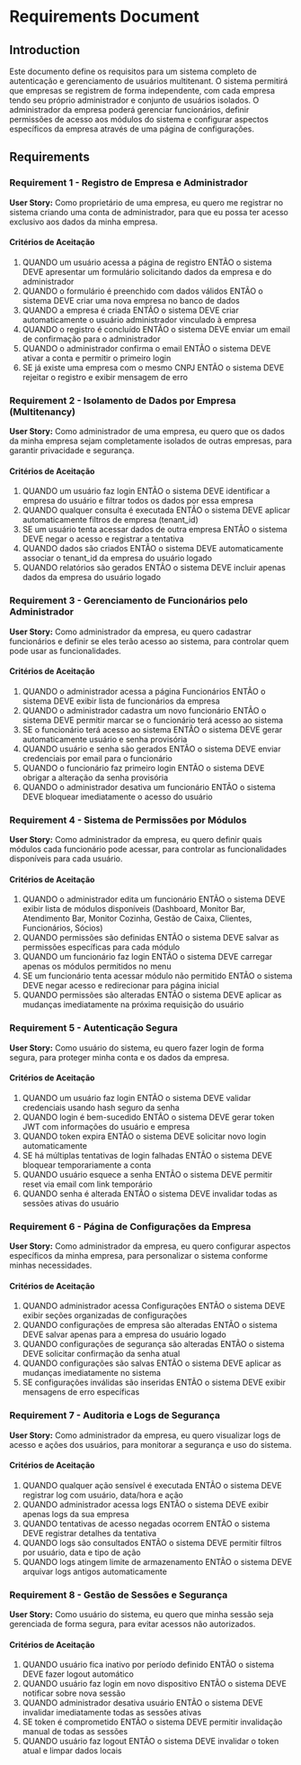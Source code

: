 # Requirements Document

## Introduction

Este documento define os requisitos para um sistema completo de autenticação e gerenciamento de usuários multitenant. O sistema permitirá que empresas se registrem de forma independente, com cada empresa tendo seu próprio administrador e conjunto de usuários isolados. O administrador da empresa poderá gerenciar funcionários, definir permissões de acesso aos módulos do sistema e configurar aspectos específicos da empresa através de uma página de configurações.

## Requirements

### Requirement 1 - Registro de Empresa e Administrador

**User Story:** Como proprietário de uma empresa, eu quero me registrar no sistema criando uma conta de administrador, para que eu possa ter acesso exclusivo aos dados da minha empresa.

#### Critérios de Aceitação

1. QUANDO um usuário acessa a página de registro ENTÃO o sistema DEVE apresentar um formulário solicitando dados da empresa e do administrador
2. QUANDO o formulário é preenchido com dados válidos ENTÃO o sistema DEVE criar uma nova empresa no banco de dados
3. QUANDO a empresa é criada ENTÃO o sistema DEVE criar automaticamente o usuário administrador vinculado à empresa
4. QUANDO o registro é concluído ENTÃO o sistema DEVE enviar um email de confirmação para o administrador
5. QUANDO o administrador confirma o email ENTÃO o sistema DEVE ativar a conta e permitir o primeiro login
6. SE já existe uma empresa com o mesmo CNPJ ENTÃO o sistema DEVE rejeitar o registro e exibir mensagem de erro

### Requirement 2 - Isolamento de Dados por Empresa (Multitenancy)

**User Story:** Como administrador de uma empresa, eu quero que os dados da minha empresa sejam completamente isolados de outras empresas, para garantir privacidade e segurança.

#### Critérios de Aceitação

1. QUANDO um usuário faz login ENTÃO o sistema DEVE identificar a empresa do usuário e filtrar todos os dados por essa empresa
2. QUANDO qualquer consulta é executada ENTÃO o sistema DEVE aplicar automaticamente filtros de empresa (tenant_id)
3. SE um usuário tenta acessar dados de outra empresa ENTÃO o sistema DEVE negar o acesso e registrar a tentativa
4. QUANDO dados são criados ENTÃO o sistema DEVE automaticamente associar o tenant_id da empresa do usuário logado
5. QUANDO relatórios são gerados ENTÃO o sistema DEVE incluir apenas dados da empresa do usuário logado

### Requirement 3 - Gerenciamento de Funcionários pelo Administrador

**User Story:** Como administrador da empresa, eu quero cadastrar funcionários e definir se eles terão acesso ao sistema, para controlar quem pode usar as funcionalidades.

#### Critérios de Aceitação

1. QUANDO o administrador acessa a página Funcionários ENTÃO o sistema DEVE exibir lista de funcionários da empresa
2. QUANDO o administrador cadastra um novo funcionário ENTÃO o sistema DEVE permitir marcar se o funcionário terá acesso ao sistema
3. SE o funcionário terá acesso ao sistema ENTÃO o sistema DEVE gerar automaticamente usuário e senha provisória
4. QUANDO usuário e senha são gerados ENTÃO o sistema DEVE enviar credenciais por email para o funcionário
5. QUANDO o funcionário faz primeiro login ENTÃO o sistema DEVE obrigar a alteração da senha provisória
6. QUANDO o administrador desativa um funcionário ENTÃO o sistema DEVE bloquear imediatamente o acesso do usuário

### Requirement 4 - Sistema de Permissões por Módulos

**User Story:** Como administrador da empresa, eu quero definir quais módulos cada funcionário pode acessar, para controlar as funcionalidades disponíveis para cada usuário.

#### Critérios de Aceitação

1. QUANDO o administrador edita um funcionário ENTÃO o sistema DEVE exibir lista de módulos disponíveis (Dashboard, Monitor Bar, Atendimento Bar, Monitor Cozinha, Gestão de Caixa, Clientes, Funcionários, Sócios)
2. QUANDO permissões são definidas ENTÃO o sistema DEVE salvar as permissões específicas para cada módulo
3. QUANDO um funcionário faz login ENTÃO o sistema DEVE carregar apenas os módulos permitidos no menu
4. SE um funcionário tenta acessar módulo não permitido ENTÃO o sistema DEVE negar acesso e redirecionar para página inicial
5. QUANDO permissões são alteradas ENTÃO o sistema DEVE aplicar as mudanças imediatamente na próxima requisição do usuário

### Requirement 5 - Autenticação Segura

**User Story:** Como usuário do sistema, eu quero fazer login de forma segura, para proteger minha conta e os dados da empresa.

#### Critérios de Aceitação

1. QUANDO um usuário faz login ENTÃO o sistema DEVE validar credenciais usando hash seguro da senha
2. QUANDO login é bem-sucedido ENTÃO o sistema DEVE gerar token JWT com informações do usuário e empresa
3. QUANDO token expira ENTÃO o sistema DEVE solicitar novo login automaticamente
4. SE há múltiplas tentativas de login falhadas ENTÃO o sistema DEVE bloquear temporariamente a conta
5. QUANDO usuário esquece a senha ENTÃO o sistema DEVE permitir reset via email com link temporário
6. QUANDO senha é alterada ENTÃO o sistema DEVE invalidar todas as sessões ativas do usuário

### Requirement 6 - Página de Configurações da Empresa

**User Story:** Como administrador da empresa, eu quero configurar aspectos específicos da minha empresa, para personalizar o sistema conforme minhas necessidades.

#### Critérios de Aceitação

1. QUANDO administrador acessa Configurações ENTÃO o sistema DEVE exibir seções organizadas de configurações
2. QUANDO configurações de empresa são alteradas ENTÃO o sistema DEVE salvar apenas para a empresa do usuário logado
3. QUANDO configurações de segurança são alteradas ENTÃO o sistema DEVE solicitar confirmação da senha atual
4. QUANDO configurações são salvas ENTÃO o sistema DEVE aplicar as mudanças imediatamente no sistema
5. SE configurações inválidas são inseridas ENTÃO o sistema DEVE exibir mensagens de erro específicas

### Requirement 7 - Auditoria e Logs de Segurança

**User Story:** Como administrador da empresa, eu quero visualizar logs de acesso e ações dos usuários, para monitorar a segurança e uso do sistema.

#### Critérios de Aceitação

1. QUANDO qualquer ação sensível é executada ENTÃO o sistema DEVE registrar log com usuário, data/hora e ação
2. QUANDO administrador acessa logs ENTÃO o sistema DEVE exibir apenas logs da sua empresa
3. QUANDO tentativas de acesso negadas ocorrem ENTÃO o sistema DEVE registrar detalhes da tentativa
4. QUANDO logs são consultados ENTÃO o sistema DEVE permitir filtros por usuário, data e tipo de ação
5. QUANDO logs atingem limite de armazenamento ENTÃO o sistema DEVE arquivar logs antigos automaticamente

### Requirement 8 - Gestão de Sessões e Segurança

**User Story:** Como usuário do sistema, eu quero que minha sessão seja gerenciada de forma segura, para evitar acessos não autorizados.

#### Critérios de Aceitação

1. QUANDO usuário fica inativo por período definido ENTÃO o sistema DEVE fazer logout automático
2. QUANDO usuário faz login em novo dispositivo ENTÃO o sistema DEVE notificar sobre nova sessão
3. QUANDO administrador desativa usuário ENTÃO o sistema DEVE invalidar imediatamente todas as sessões ativas
4. SE token é comprometido ENTÃO o sistema DEVE permitir invalidação manual de todas as sessões
5. QUANDO usuário faz logout ENTÃO o sistema DEVE invalidar o token atual e limpar dados locais